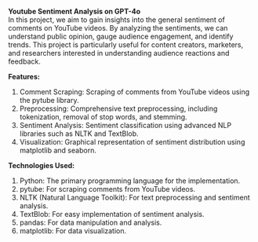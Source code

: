 **Youtube Sentiment Analysis on GPT-4o** <br/>
In this project, we aim to gain insights into the general sentiment of comments on YouTube videos. By analyzing the sentiments, we can understand public opinion, gauge audience engagement, and identify trends. This project is particularly useful for content creators, marketers, and researchers interested in understanding audience reactions and feedback.<br/>

**Features:** <br/>
1. Comment Scraping: Scraping of comments from YouTube videos using the pytube library.
2. Preprocessing: Comprehensive text preprocessing, including tokenization, removal of stop words, and stemming.
3. Sentiment Analysis: Sentiment classification using advanced NLP libraries such as NLTK and TextBlob.
4. Visualization: Graphical representation of sentiment distribution using matplotlib and seaborn.
   
**Technologies Used:** <br/>
1. Python: The primary programming language for the implementation.
2. pytube: For scraping comments from YouTube videos.
3. NLTK (Natural Language Toolkit): For text preprocessing and sentiment analysis.
4. TextBlob: For easy implementation of sentiment analysis.
5. pandas: For data manipulation and analysis.
6. matplotlib: For data visualization.
